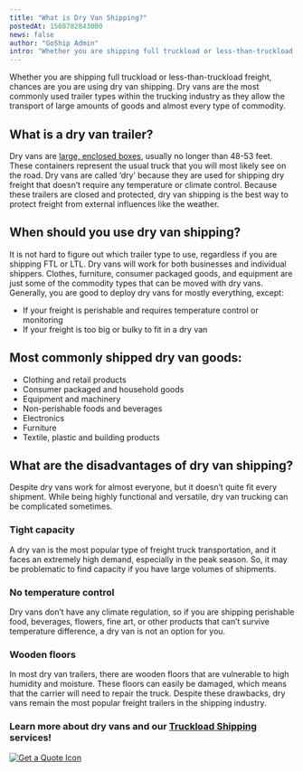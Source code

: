 ```yaml
---
title: "What is Dry Van Shipping?"
postedAt: 1568782843000
news: false
author: "GoShip Admin"
intro: "Whether you are shipping full truckload or less-than-truckload freight, chances are you are using dry van shipping. Dry vans are the most commonly used trailer types within the trucking industry as they allow the transport of large amounts of goods and almost every type of commodity. \n\nWhat is a dry van trailer?\n-\n\nDry vans are large, enclosed boxes, usually no longer than 48-53 feet. These containers represent the usual truck that you will most likely see on the road. Dry vans are called ‘dry’ because they"
---
```

Whether you are shipping full truckload or less-than-truckload freight, chances are you are using dry van shipping. Dry vans are the most commonly used trailer types within the trucking industry as they allow the transport of large amounts of goods and almost every type of commodity.

What is a dry van trailer?
--------------------------

Dry vans are [large, enclosed boxes](https://www.plslogistics.com/blog/dry-van-shipping-8-facts/), usually no longer than 48-53 feet. These containers represent the usual truck that you will most likely see on the road. Dry vans are called ‘dry’ because they are used for shipping dry freight that doesn’t require any temperature or climate control. Because these trailers are closed and protected, dry van shipping is the best way to protect freight from external influences like the weather.

When should you use dry van shipping?
-------------------------------------

It is not hard to figure out which trailer type to use, regardless if you are shipping FTL or LTL. Dry vans will work for both businesses and individual shippers. Clothes, furniture, consumer packaged goods, and equipment are just some of the commodity types that can be moved with dry vans. Generally, you are good to deploy dry vans for mostly everything, except:

*   If your freight is perishable and requires temperature control or monitoring
*   If your freight is too big or bulky to fit in a dry van

Most commonly shipped dry van goods:
------------------------------------

*   Clothing and retail products
*   Consumer packaged and household goods
*   Equipment and machinery
*   Non-perishable foods and beverages
*   Electronics
*   Furniture
*   Textile, plastic and building products

What are the disadvantages of dry van shipping?
-----------------------------------------------

Despite dry vans work for almost everyone, but it doesn’t quite fit every shipment. While being highly functional and versatile, dry van trucking can be complicated sometimes.

### Tight capacity

A dry van is the most popular type of freight truck transportation, and it faces an extremely high demand, especially in the peak season. So, it may be problematic to find capacity if you have large volumes of shipments.

### No temperature control

Dry vans don’t have any climate regulation, so if you are shipping perishable food, beverages, flowers, fine art, or other products that can’t survive temperature difference, a dry van is not an option for you.

### Wooden floors

In most dry van trailers, there are wooden floors that are vulnerable to high humidity and moisture. These floors can easily be damaged, which means that the carrier will need to repair the truck. Despite these drawbacks, dry vans remain the most popular freight trailers in the shipping industry.

### Learn more about dry vans and our [Truckload Shipping](http://www.goship.com/shipping-services/truckload-freight-shipping/) services!

[![Get a Quote Icon](https://www.goship.com/wp-content/uploads/2021/02/1ace89b4-fe28-40ff-a2a7-4cddc60fc9ec.png)](https://www.goship.com/)
